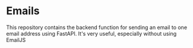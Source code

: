 # Emails
This repository contains the backend function for sending an email to one email address using FastAPI. It's very useful, especially without using EmailJS
